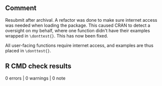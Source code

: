 ## Comment

Resubmit after archival. A refactor was done to make sure internet access was needed when loading the package. This caused CRAN to detect a oversight on my behalf, where one function didn't have their examples wrapped in `\donttest{}`. This has now been fixed.

All user-facing functions require internet access, and examples are thus placed in `\donttest{}`.

## R CMD check results

0 errors | 0 warnings | 0 note

